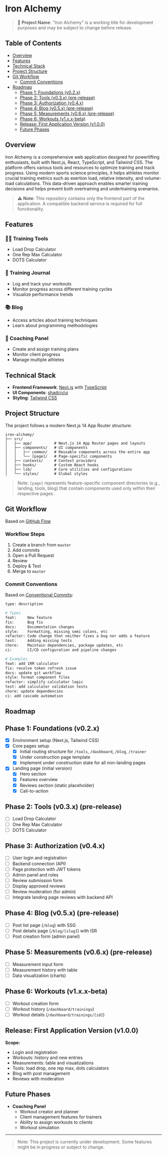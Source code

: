 # Iron Alchemy

> 🚧 **Project Name**: "Iron Alchemy" is a working title for development purposes and may be subject to change before release.

## Table of Contents

- [Overview](#overview)
- [Features](#features)
- [Technical Stack](#technical-stack)
- [Project Structure](#project-structure)
- [Git Workflow](#git-workflow)
  - [Commit Conventions](#commit-conventions)
- [Roadmap](#roadmap)
  - [Phase 1: Foundations (v0.2.x)](#phase-1-foundations-v02x)
  - [Phase 2: Tools (v0.3.x) (pre-release)](#phase-2-tools-v03x-pre-release)
  - [Phase 3: Authorization (v0.4.x)](#phase-3-authorization-v04x)
  - [Phase 4: Blog (v0.5.x) (pre-release)](#phase-4-blog-v05x-pre-release)
  - [Phase 5: Measurements (v0.6.x) (pre-release)](#phase-5-measurements-v06x-pre-release)
  - [Phase 6: Workouts (v1.x.x-beta)](#phase-6-workouts-v1xx-beta)
  - [Release: First Application Version (v1.0.0)](#release-first-application-version-v100)
  - [Future Phases](#future-phases)

## Overview

Iron Alchemy is a comprehensive web application designed for powerlifting enthusiasts, built with Next.js, React, TypeScript, and Tailwind CSS. The platform offers various tools and resources to optimize training and track progress. Using modern sports science principles, it helps athletes monitor crucial training metrics such as exertion load, relative intensity, and volume-load calculations. This data-driven approach enables smarter training decisions and helps prevent both overtraining and undertraining scenarios.

> ⚠️ **Note**: This repository contains only the frontend part of the application. A compatible backend service is required for full functionality.

## Features

### 🏋️‍♂️ Training Tools

- Load Drop Calculator
- One Rep Max Calculator
- DOTS Calculator

### 📝 Training Journal

- Log and track your workouts
- Monitor progress across different training cycles
- Visualize performance trends

### 📚 Blog

- Access articles about training techniques
- Learn about programming methodologies

### 👥 Coaching Panel

- Create and assign training plans
- Monitor client progress
- Manage multiple athletes

## Technical Stack

- **Frontend Framework**: [Next.js](https://nextjs.org/) with [TypeScript](https://www.typescriptlang.org/)
- **UI Components**: [shadcn/ui](https://ui.shadcn.com/)
- **Styling**: [Tailwind CSS](https://tailwindcss.com/)

## Project Structure

The project follows a modern Next.js 14 App Router structure:

```
iron-alchemy/
├── src/
│   ├── app/          # Next.js 14 App Router pages and layouts
│   ├── components/   # UI components
│   │   ├── common/   # Reusable components across the entire app
│   │   └── [page]/   # Page-specific components
│   ├── contexts/     # Context providers
│   ├── hooks/        # Custom React hooks
│   ├── lib/          # Core utilities and configurations
│   └── styles/       # Global styles
```

> Note: `[page]` represents feature-specific component directories (e.g., landing, tools, blog) that contain components used only within their respective pages.

## Git Workflow

Based on [GitHub Flow](https://docs.github.com/en/get-started/quickstart/github-flow)

### Workflow Steps

1. Create a branch from `master`
2. Add commits
3. Open a Pull Request
4. Review
5. Deploy & Test
6. Merge to `master`

### Commit Conventions

Based on [Conventional Commits](https://www.conventionalcommits.org/):

```bash
type: description

# Types
feat:     New feature
fix:      Bug fix
docs:     Documentation changes
style:    Formatting, missing semi colons, etc
refactor: Code change that neither fixes a bug nor adds a feature
test:     Adding missing tests
chore:    Maintain dependencies, package updates, etc
ci:       CI/CD configuration and pipeline changes

# Examples
feat: add 1RM calculator
fix: resolve token refresh issue
docs: update git workflow
style: format component files
refactor: simplify calculator logic
test: add calculator validation tests
chore: update dependencies
ci: add cascade automation
```

## Roadmap

## Phase 1: Foundations (v0.2.x)

- [x] Environment setup (Next.js, Tailwind CSS)
- [x] Core pages setup
  - [x] Initial routing structure for `/tools`, `/dashboard`, `/blog`, `/trainer`
  - [x] Under construction page template
  - [x] Implement under construction state for all non-landing pages
- [x] Landing page (initial version)
  - [x] Hero section
  - [x] Features overview
  - [x] Reviews section (static placeholder)
  - [x] Call-to-action

## Phase 2: Tools (v0.3.x) (pre-release)

- [ ] Load Drop Calculator
- [ ] One Rep Max Calculator
- [ ] DOTS Calculator

## Phase 3: Authorization (v0.4.x)

- [ ] User login and registration
- [ ] Backend connection (API)
- [ ] Page protection with JWT tokens
- [ ] Admin panel and roles
- [ ] Review submission form
- [ ] Display approved reviews
- [ ] Review moderation (for admin)
- [ ] Integrate landing page reviews with backend API

## Phase 4: Blog (v0.5.x) (pre-release)

- [ ] Post list page (`/blog`) with SSG
- [ ] Post details page (`/blog/[slug]`) with ISR
- [ ] Post creation form (admin panel)

## Phase 5: Measurements (v0.6.x) (pre-release)

- [ ] Measurement input form
- [ ] Measurement history with table
- [ ] Data visualization (charts)

## Phase 6: Workouts (v1.x.x-beta)

- [ ] Workout creation form
- [ ] Workout history (`/dashboard/trainings`)
- [ ] Workout details (`/dashboard/trainings/[id]`)

## Release: First Application Version (v1.0.0)

**Scope:**

- Login and registration
- Workouts: history and new entries
- Measurements: table and visualizations
- Tools: load drop, one rep max, dots calculators
- Blog with post management
- Reviews with moderation

## Future Phases

- **Coaching Panel**
  - Workout creator and planner
  - Client management features for trainers
  - Ability to assign workouts to clients
  - Workout simulation

---

> Note: This project is currently under development. Some features might be in progress or subject to change.
